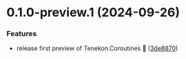 # 0.1.0-preview.1 (2024-09-26)


### Features

* release first preview of Tenekon.Coroutines :tada: ([3de8870](https://github.com/tenekon/Tenekon.Coroutines/commit/3de887067787aa36b4979c3bb9da4c1d9ca01189))



